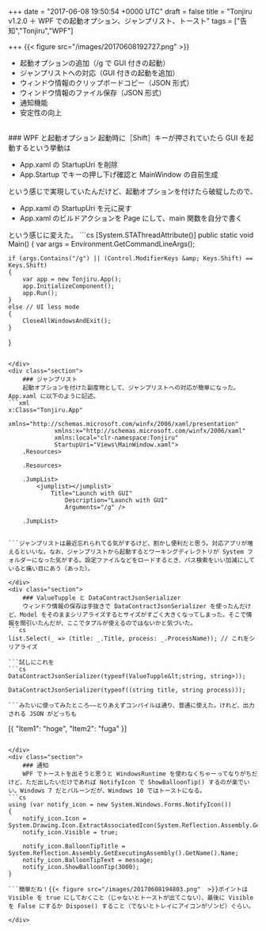 
+++
date = "2017-06-08 19:50:54 +0000 UTC"
draft = false
title = "Tonjiru v1.2.0 ＋ WPF での起動オプション、ジャンプリスト、トースト"
tags = ["告知","Tonjiru","WPF"]

+++
{{< figure src="/images/20170608192727.png"  >}}<br/>


<ul>
<li>起動オプションの追加（/g で GUI 付きの起動）</li>
<li>ジャンプリストへの対応（GUI 付きの起動を追加）</li>
<li>ウィンドウ情報のクリップボードコピー（JSON 形式）</li>
<li>ウィンドウ情報のファイル保存（JSON 形式）</li>
<li>通知機能</li>
<li>安定性の向上</li>
</ul>
<div class="github-card" data-user="daruyanagi/Tonjiru/releases/tag" data-repo="v1.2.0" data-width="400" data-height="" data-theme="default"></div>
<script src="https://cdn.jsdelivr.net/github-cards/latest/widget.js"></script>
<br/>


<div class="section">
    ### WPF と起動オプション
    起動時に［Shift］キーが押されていたら GUI を起動するという挙動は

<ul>
<li>App.xaml の StartupUri を削除</li>
<li>App.Startup でキーの押し下げ確認と MainWindow の自前生成</li>
</ul>という感じで実現していたんだけど、起動オプションを付けたら破綻したので、

<ul>
<li>App.xaml の StartupUri を元に戻す</li>
<li>App.xaml のビルドアクションを Page にして、main 関数を自分で書く</li>
</ul>という感じに変えた。
```cs
[System.STAThreadAttribute()]
public static void Main()
{
    var args = Environment.GetCommandLineArgs();

    if (args.Contains("/g") || (Control.ModifierKeys &amp; Keys.Shift) == Keys.Shift)
    {
        var app = new Tonjiru.App();
        app.InitializeComponent();
        app.Run();
    }
    else // UI less mode
    {
        CloseAllWindowsAndExit();
    }
}

```/h スイッチで CUI ヘルプを出そうかなーと思ったけど、そっちはちょっと面倒くさいのでやめた。AttachConsole() などを使えば行けるのだけど、ちょっと挙動が変。ちゃんとやろうとすると CUI と GUI で EXE を分けないといけないみたいだが、そこまでやる気はないかな。

</div>
<div class="section">
    ### ジャンプリスト
    起動オプションを付けた副産物として、ジャンプリストへの対応が簡単になった。App.xaml に以下のように記述。
```xml
x:Class="Tonjiru.App"
             xmlns="http://schemas.microsoft.com/winfx/2006/xaml/presentation"
             xmlns:x="http://schemas.microsoft.com/winfx/2006/xaml"
             xmlns:local="clr-namespace:Tonjiru"
             StartupUri="Views\MainWindow.xaml">
    .Resources>
         
    .Resources>

    .JumpList>
        <jumplist></jumplist>
            Title="Launch with GUI"
                Description="Launch with GUI" 
                Arguments="/g" />
        
    .JumpList>


```ジャンプリストは最近忘れられてる気がするけど、割かし便利だと思う。対応アプリが増えるといいな。なお、ジャンプリストから起動するとワーキングディレクトリが System フォルダーになった気がする。設定ファイルなどをロードするとき、パス検索をいい加減にしていると痛い目にあう（あった）。

</div>
<div class="section">
    ### ValueTupple と DataContractJsonSerializer
    ウィンドウ情報の保存は手抜きで DataContractJsonSerializer を使ったんだけど、Model をそのままシリアライズするとサイズがすごく大きくなってしまった。そこで情報を間引いたんだが、ここでタプルが使えるのではないかと気づいた。
```cs
list.Select(_ => (title: _.Title, process: _.ProcessName)); // これをシリアライズ

```試しにこれを
```cs
DataContractJsonSerializer(typeof(ValueTupple&lt;string, string>));

DataContractJsonSerializer(typeof((string title, string process)));

```みたいに使ってみたところ――とりあえずコンパイルは通り、普通に使えた。けれど、出力される JSON がどっちも
```
[{ "Item1": "hoge", "Item2": "fuga" }]
```みたいな感じになる（ほんとは Item1 のところが title や process になってほしいよね）ので、これを使うのはあきらめた。JSON.net のシリアライズだったら対応していた（or 対応してくれる）かもしれない？

</div>
<div class="section">
    ### 通知
    WPF でトーストを出そうと思うと WindowsRuntime を使わなくちゃーってなりがちだけど、ただ出したいだけであれば NotifyIcon で ShowBalloonTip() するのが楽でいい。Windows 7 だとバルーンだが、Windows 10 ではトーストになる。
```cs
using (var notify_icon = new System.Windows.Forms.NotifyIcon())
{
    notify_icon.Icon = System.Drawing.Icon.ExtractAssociatedIcon(System.Reflection.Assembly.GetEntryAssembly().Location);
    notify_icon.Visible = true;

    notify_icon.BalloonTipTitle = System.Reflection.Assembly.GetExecutingAssembly().GetName().Name;
    notify_icon.BalloonTipText = message;
    notify_icon.ShowBalloonTip(3000);
}

```簡単だね！{{< figure src="/images/20170608194803.png"  >}}ポイントは Visible を true にしておくこと（じゃないとトーストが出てこない）、最後に Visible を False にするか Dispose() すること（でないとトレイにアイコンがゾンビ）ぐらい。

</div>

